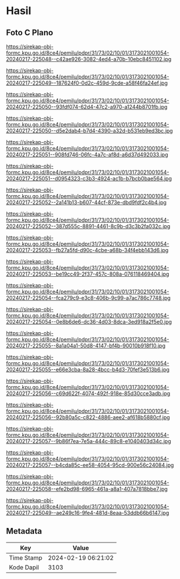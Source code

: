 # Hasil

## Foto C Plano

https://sirekap-obj-formc.kpu.go.id/8ce4/pemilu/pdpr/31/73/02/10/01/3173021001054-20240217-225048--c42ae926-3082-4ed4-a70b-10ebc8451102.jpg

https://sirekap-obj-formc.kpu.go.id/8ce4/pemilu/pdpr/31/73/02/10/01/3173021001054-20240217-225049--187624f0-0d2c-459d-9cde-a58f46fa24ef.jpg

https://sirekap-obj-formc.kpu.go.id/8ce4/pemilu/pdpr/31/73/02/10/01/3173021001054-20240217-225050--93fdf074-62d4-47c2-a970-a1244b8701fb.jpg

https://sirekap-obj-formc.kpu.go.id/8ce4/pemilu/pdpr/31/73/02/10/01/3173021001054-20240217-225050--d5e2dab4-b7d4-4390-a32d-b531eb9ed3bc.jpg

https://sirekap-obj-formc.kpu.go.id/8ce4/pemilu/pdpr/31/73/02/10/01/3173021001054-20240217-225051--908fd746-06fc-4a7c-af8d-a6d37d492033.jpg

https://sirekap-obj-formc.kpu.go.id/8ce4/pemilu/pdpr/31/73/02/10/01/3173021001054-20240217-225051--d0954323-c3b3-4924-ac1b-b7bcb0bae564.jpg

https://sirekap-obj-formc.kpu.go.id/8ce4/pemilu/pdpr/31/73/02/10/01/3173021001054-20240217-225052--2a141b13-b607-44cf-873e-dbd9fdf2c4b4.jpg

https://sirekap-obj-formc.kpu.go.id/8ce4/pemilu/pdpr/31/73/02/10/01/3173021001054-20240217-225052--387d555c-8891-4461-8c9b-d3c3b2fa032c.jpg

https://sirekap-obj-formc.kpu.go.id/8ce4/pemilu/pdpr/31/73/02/10/01/3173021001054-20240217-225053--fb27a5fd-d90c-4cbe-a68b-34f4ebb143d6.jpg

https://sirekap-obj-formc.kpu.go.id/8ce4/pemilu/pdpr/31/73/02/10/01/3173021001054-20240217-225053--be19cc49-2f37-457c-808a-076118469404.jpg

https://sirekap-obj-formc.kpu.go.id/8ce4/pemilu/pdpr/31/73/02/10/01/3173021001054-20240217-225054--fca279c9-e3c8-406b-9c99-a7ac786c7748.jpg

https://sirekap-obj-formc.kpu.go.id/8ce4/pemilu/pdpr/31/73/02/10/01/3173021001054-20240217-225054--0e8b6de6-dc36-4d03-8dca-3ed918a2f5e0.jpg

https://sirekap-obj-formc.kpu.go.id/8ce4/pemilu/pdpr/31/73/02/10/01/3173021001054-20240217-225055--8a1a04a1-50d8-4147-bf4b-90010b918f10.jpg

https://sirekap-obj-formc.kpu.go.id/8ce4/pemilu/pdpr/31/73/02/10/01/3173021001054-20240217-225055--e66e3cba-8a28-4bcc-b4d3-70fef3e513b6.jpg

https://sirekap-obj-formc.kpu.go.id/8ce4/pemilu/pdpr/31/73/02/10/01/3173021001054-20240217-225056--c69d622f-4074-492f-918e-85d30cce3adb.jpg

https://sirekap-obj-formc.kpu.go.id/8ce4/pemilu/pdpr/31/73/02/10/01/3173021001054-20240217-225056--92b80a5c-c822-4886-aee2-af618b5880cf.jpg

https://sirekap-obj-formc.kpu.go.id/8ce4/pemilu/pdpr/31/73/02/10/01/3173021001054-20240217-225057--9b86f7ea-7e5a-444c-89c8-e1040403d34c.jpg

https://sirekap-obj-formc.kpu.go.id/8ce4/pemilu/pdpr/31/73/02/10/01/3173021001054-20240217-225057--b4cda85c-ee58-4054-95cd-900e56c24084.jpg

https://sirekap-obj-formc.kpu.go.id/8ce4/pemilu/pdpr/31/73/02/10/01/3173021001054-20240217-225058--efe2bd98-6965-461a-a8a1-407a7818bbe7.jpg

https://sirekap-obj-formc.kpu.go.id/8ce4/pemilu/pdpr/31/73/02/10/01/3173021001054-20240217-225049--ae249c16-9fe4-481d-8eaa-53ddb66b6147.jpg


## Metadata

| Key        | Value               |
| ---------- | ------------------- |
| Time Stamp | 2024-02-19 06:21:02 |
| Kode Dapil | 3103                |



